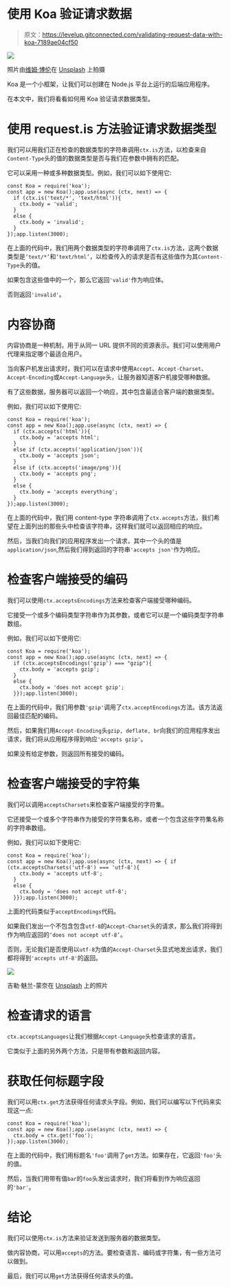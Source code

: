 # 使用 Koa 验证请求数据

> 原文：<https://levelup.gitconnected.com/validating-request-data-with-koa-7189ae04cf50>

![](img/1c3e6920a94c1e37c6e80711270a33bf.png)

照片由[维姆·博伦](https://unsplash.com/@wimpieb?utm_source=medium&utm_medium=referral)在 [Unsplash](https://unsplash.com?utm_source=medium&utm_medium=referral) 上拍摄

Koa 是一个小框架，让我们可以创建在 Node.js 平台上运行的后端应用程序。

在本文中，我们将看看如何用 Koa 验证请求数据类型。

# 使用 request.is 方法验证请求数据类型

我们可以用我们正在检查的数据类型的字符串调用`ctx.is`方法，以检查来自`Content-Type`头的值的数据类型是否与我们在参数中拥有的匹配。

它可以采用一种或多种数据类型。例如，我们可以如下使用它:

```
const Koa = require('koa');
const app = new Koa();app.use(async (ctx, next) => {
  if (ctx.is('text/*', 'text/html')){
    ctx.body = 'valid';
  }
  else {
    ctx.body = 'invalid';
  }
});app.listen(3000);
```

在上面的代码中，我们用两个数据类型的字符串调用了`ctx.is`方法，这两个数据类型是`‘text/*’`和`‘text/html’`，以检查传入的请求是否有这些值作为其`Content-Type`头的值。

如果包含这些值中的一个，那么它返回`'valid'`作为响应体。

否则返回`'invalid'`。

# 内容协商

内容协商是一种机制，用于从同一 URL 提供不同的资源表示。我们可以使用用户代理来指定哪个最适合用户。

当向客户机发出请求时，我们可以在请求中使用`Accept`、`Accept-Charset`、`Accept-Encoding`或`Accept-Language`头，让服务器知道客户机接受哪种数据。

有了这些数据，服务器可以返回一个响应，其中包含最适合客户端的数据类型。

例如，我们可以如下使用它:

```
const Koa = require('koa');
const app = new Koa();app.use(async (ctx, next) => {
  if (ctx.accepts('html')){
    ctx.body = 'accepts html';
  }
  else if (ctx.accepts('application/json')){
    ctx.body = 'accepts json';
  }
  else if (ctx.accepts('image/png')){
    ctx.body = 'accepts png';
  }
  else {
    ctx.body = 'accepts everything';
  }
});app.listen(3000);
```

在上面的代码中，我们用 content-type 字符串调用了`ctx.accepts`方法，我们希望在上面列出的那些头中检查该字符串，这样我们就可以返回相应的响应。

然后，当我们向我们的应用程序发出一个请求，其中一个头的值是`application/json`,然后我们得到返回的字符串`'accepts json'`作为响应。

# 检查客户端接受的编码

我们可以使用`ctx.acceptsEncodings`方法来检查客户端接受哪种编码。

它接受一个或多个编码类型字符串作为其参数，或者它可以是一个编码类型字符串数组。

例如，我们可以如下使用它:

```
const Koa = require('koa');
const app = new Koa();app.use(async (ctx, next) => {  
  if (ctx.acceptsEncodings('gzip') === "gzip"){
    ctx.body = 'accepts gzip';
  }
  else {
    ctx.body = 'does not accept gzip';
  }});app.listen(3000);
```

在上面的代码中，我们用参数`'gzip'`调用了`ctx.acceptEncodings`方法。该方法返回最佳匹配的编码。

然后，如果我们用`Accept-Encoding`头`gzip, deflate, br`向我们的应用程序发出请求，我们将从应用程序得到响应`'accepts gzip'`。

如果没有给定参数，则返回所有接受的编码。

# 检查客户端接受的字符集

我们可以调用`acceptsCharsets`来检查客户端接受的字符集。

它还接受一个或多个字符串作为接受的字符集名称，或者一个包含这些字符集名称的字符串数组。

例如，我们可以如下使用它:

```
const Koa = require('koa');
const app = new Koa();app.use(async (ctx, next) => { if (ctx.acceptsCharsets('utf-8') === 'utf-8'){
    ctx.body = 'accepts utf-8';
  }
  else {
    ctx.body = 'does not accept utf-8';
  }});app.listen(3000);
```

上面的代码类似于`acceptEncodings`代码。

如果我们发出一个不包含包含`utf-8`的`Accept-Charset`头的请求，那么我们将得到作为响应返回的`‘does not accept utf-8’`。

否则，无论我们是否使用以`utf-8`为值的`Accept-Charset`头显式地发出请求，我们都将得到`'accepts utf-8'`的返回。

![](img/799e233a12575e1c1baa282d31d6cf29.png)

吉勒·魅兰-蒙奈在 [Unsplash](https://unsplash.com?utm_source=medium&utm_medium=referral) 上的照片

# 检查请求的语言

`ctx.acceptsLanguages`让我们根据`Accept-Language`头检查请求的语言。

它类似于上面的另外两个方法，只是带有参数和返回内容。

# 获取任何标题字段

我们可以用`ctx.get`方法获得任何请求头字段。例如，我们可以编写以下代码来实现这一点:

```
const Koa = require('koa');
const app = new Koa();app.use(async (ctx, next) => {
  ctx.body = ctx.get('foo');
});app.listen(3000);
```

在上面的代码中，我们用标题名`'foo'`调用了`get`方法。如果存在，它返回`'foo'`头的值。

然后，当我们用带有值`bar`的`foo`头发出请求时，我们将看到作为响应返回的`'bar'`。

# 结论

我们可以使用`ctx.is`方法来验证发送到服务器的数据类型。

做内容协商，可以用`accepts`的方法。要检查语言、编码或字符集，有一些方法可以做到。

最后，我们可以用`get`方法获得任何请求头的值。